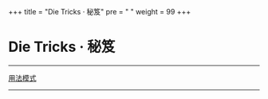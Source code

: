 +++
title = "Die Tricks · 秘笈"
pre = "<i class='fas fa-map-signs'></i> "
weight = 99
+++

# Die Tricks · 秘笈

---

[<i class="fas fa-arrow-circle-right"></i> 用法模式](./strukturformel)

---
